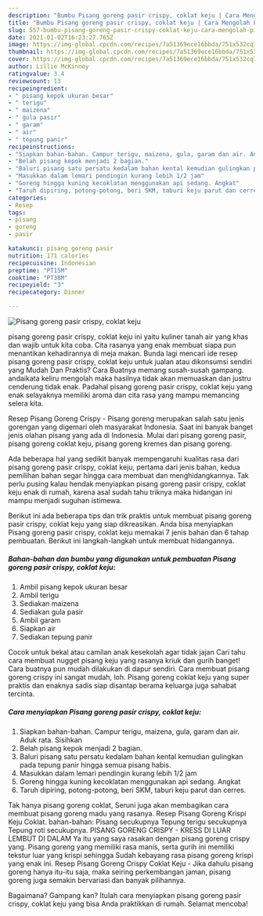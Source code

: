 ```yaml
---
description: "Bumbu Pisang goreng pasir crispy, coklat keju | Cara Mengolah Pisang goreng pasir crispy, coklat keju Yang Mudah Dan Praktis"
title: "Bumbu Pisang goreng pasir crispy, coklat keju | Cara Mengolah Pisang goreng pasir crispy, coklat keju Yang Mudah Dan Praktis"
slug: 557-bumbu-pisang-goreng-pasir-crispy-coklat-keju-cara-mengolah-pisang-goreng-pasir-crispy-coklat-keju-yang-mudah-dan-praktis
date: 2021-01-02T16:23:27.765Z
image: https://img-global.cpcdn.com/recipes/7a51369ece16bbda/751x532cq70/pisang-goreng-pasir-crispy-coklat-keju-foto-resep-utama.jpg
thumbnail: https://img-global.cpcdn.com/recipes/7a51369ece16bbda/751x532cq70/pisang-goreng-pasir-crispy-coklat-keju-foto-resep-utama.jpg
cover: https://img-global.cpcdn.com/recipes/7a51369ece16bbda/751x532cq70/pisang-goreng-pasir-crispy-coklat-keju-foto-resep-utama.jpg
author: Lillie McKinney
ratingvalue: 3.4
reviewcount: 13
recipeingredient:
- " pisang kepok ukuran besar"
- " terigu"
- " maizena"
- " gula pasir"
- " garam"
- " air"
- " tepung panir"
recipeinstructions:
- "Siapkan bahan-bahan. Campur terigu, maizena, gula, garam dan air. Aduk rata. Sisihkan"
- "Belah pisang kepok menjadi 2 bagian."
- "Baluri pisang satu persatu kedalam bahan kental kemudian gulingkan pada tepung panir hingga semua pisang habis."
- "Masukkan dalam lemari pendingin kurang lebih 1/2 jam"
- "Goreng hingga kuning kecoklatan menggunakan api sedang. Angkat"
- "Taruh dipiring, potong-potong, beri SKM, taburi keju parut dan cerres."
categories:
- Resep
tags:
- pisang
- goreng
- pasir

katakunci: pisang goreng pasir 
nutrition: 171 calories
recipecuisine: Indonesian
preptime: "PT15M"
cooktime: "PT38M"
recipeyield: "3"
recipecategory: Dinner

---
```



![Pisang goreng pasir crispy, coklat keju](https://img-global.cpcdn.com/recipes/7a51369ece16bbda/751x532cq70/pisang-goreng-pasir-crispy-coklat-keju-foto-resep-utama.jpg)


pisang goreng pasir crispy, coklat keju ini yaitu kuliner tanah air yang khas dan wajib untuk kita coba. Cita rasanya yang enak membuat siapa pun menantikan kehadirannya di meja makan.
Bunda lagi mencari ide resep pisang goreng pasir crispy, coklat keju untuk jualan atau dikonsumsi sendiri yang Mudah Dan Praktis? Cara Buatnya memang susah-susah gampang. andaikata keliru mengolah maka hasilnya tidak akan memuaskan dan justru cenderung tidak enak. Padahal pisang goreng pasir crispy, coklat keju yang enak selayaknya memiliki aroma dan cita rasa yang mampu memancing selera kita.

Resep Pisang Goreng Crispy - Pisang goreng merupakan salah satu jenis gorengan yang digemari oleh masyarakat Indonesia. Saat ini banyak banget jenis olahan pisang yang ada di Indonesia. Mulai dari pisang goreng pasir, pisang goreng coklat keju, pisang goreng kremes dan pisang goreng.

Ada beberapa hal yang sedikit banyak mempengaruhi kualitas rasa dari pisang goreng pasir crispy, coklat keju, pertama dari jenis bahan, kedua pemilihan bahan segar hingga cara membuat dan menghidangkannya. Tak perlu pusing kalau hendak menyiapkan pisang goreng pasir crispy, coklat keju enak di rumah, karena asal sudah tahu triknya maka hidangan ini mampu menjadi suguhan istimewa.


Berikut ini ada beberapa tips dan trik praktis untuk membuat pisang goreng pasir crispy, coklat keju yang siap dikreasikan. Anda bisa menyiapkan Pisang goreng pasir crispy, coklat keju memakai 7 jenis bahan dan 6 tahap pembuatan. Berikut ini langkah-langkah untuk membuat hidangannya.

<!--inarticleads1-->

##### Bahan-bahan dan bumbu yang digunakan untuk pembuatan Pisang goreng pasir crispy, coklat keju:

1. Ambil  pisang kepok ukuran besar
1. Ambil  terigu
1. Sediakan  maizena
1. Sediakan  gula pasir
1. Ambil  garam
1. Siapkan  air
1. Sediakan  tepung panir


Cocok untuk bekal atau camilan anak kesekolah agar tidak jajan Cari tahu cara membuat nugget pisang keju yang rasanya kriuk dan gurih banget! Cara buatnya pun mudah dilakukan di dapur sendiri. Cara membuat pisang goreng crispy ini sangat mudah, loh. Pisang goreng coklat keju yang super praktis dan enaknya sadis siap disantap berama keluarga juga sahabat tercinta. 

<!--inarticleads2-->

##### Cara menyiapkan Pisang goreng pasir crispy, coklat keju:

1. Siapkan bahan-bahan. Campur terigu, maizena, gula, garam dan air. Aduk rata. Sisihkan
1. Belah pisang kepok menjadi 2 bagian.
1. Baluri pisang satu persatu kedalam bahan kental kemudian gulingkan pada tepung panir hingga semua pisang habis.
1. Masukkan dalam lemari pendingin kurang lebih 1/2 jam
1. Goreng hingga kuning kecoklatan menggunakan api sedang. Angkat
1. Taruh dipiring, potong-potong, beri SKM, taburi keju parut dan cerres.


Tak hanya pisang goreng coklat, Seruni juga akan membagikan cara membuat pisang goreng madu yang rasanya. Resep Pisang Goreng Krispi Keju Coklat. bahan-bahan: Pisang secukupnya Tepung terigu secukupnya Tepung roti secukupnya. PISANG GORENG CRISPY - KRESS DI LUAR LEMBUT DI DALAM Ya itu yang saya rasakan dengan pisang goreng crispy yang. Pisang goreng yang memiliki rasa manis, serta gurih ini memiliki tekstur luar yang krispi sehingga Sudah kebayang rasa pisang goreng krispi yang enak ini. Resep Pisang Goreng Crispy Coklat Keju - Jika dahulu pisang goreng hanya itu-itu saja, maka seiring perkembangan jaman, pisang goreng juga semakin bervariasi dan banyak pilihannya. 

Bagaimana? Gampang kan? Itulah cara menyiapkan pisang goreng pasir crispy, coklat keju yang bisa Anda praktikkan di rumah. Selamat mencoba!
